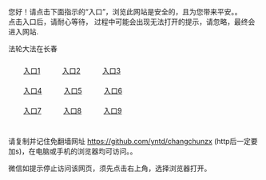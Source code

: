 您好！请点击下面指示的“入口”，浏览此网站是安全的，且为您带来平安。。 <br/>
点击入口后，请耐心等待， 过程中可能会出现无法打开的提示，请忽略，最终会进入网站. </br>

法轮大法在长春<br/>
<div style="padding:10px"><a style="margin:20px" target="_blank" href="https://d1oszpa2ur9jg8.cloudfront.net/2Qpsp?tuxqtjd" id="ccLink1" rel="nofollow">入口1</a> <a target="_blank" style="margin:20px" href="https://d1hgzkamajisyl.cloudfront.net/2Qpsp?lkspbea" id="ccLink2" rel="nofollow">入口2</a> <a style="margin:20px" target="_blank" href="https://dmwvxbg7svya9.cloudfront.net/2Qpsp?twemu" id="ccLink3" rel="nofollow">入口3</a></div>

<div style="padding:10px" ><a style="margin:20px" target="_blank" href="https://d1oszpa2ur9jg8.cloudfront.net/2Qpsp?tuxqtjd" id="ccLink4" rel="nofollow">入口4</a> <a style="margin:20px" href="https://d1hgzkamajisyl.cloudfront.net/2Qpsp?lkspbea" target="_blank" id="ccLink5" rel="nofollow">入口5</a> <a style="margin:20px" href="https://dmwvxbg7svya9.cloudfront.net/2Qpsp?twemu" target="_blank" id="ccLink6" rel="nofollow">入口6</a></div>

<div style="padding:10px"><a style="margin:20px" target="_blank" href="https://d1oszpa2ur9jg8.cloudfront.net/2Qpsp?tuxqtjd" id="ccLink7" rel="nofollow">入口7</a> <a style="margin:20px" href="https://d1hgzkamajisyl.cloudfront.net/2Qpsp?lkspbea" target="_blank" id="ccLink8" rel="nofollow">入口8</a> <a style="margin:20px" target="_blank" href="https://dmwvxbg7svya9.cloudfront.net/2Qpsp?twemu" id="ccLink9" rel="nofollow">入口9</a></div>

<br/>



请复制并记住免翻墙网址 https://github.com/yntd/changchunzx (http后一定要加s)，在电脑或手机的浏览器均可访问。。<br/>

微信如提示停止访问该网页，须先点击右上角，选择浏览器打开。

